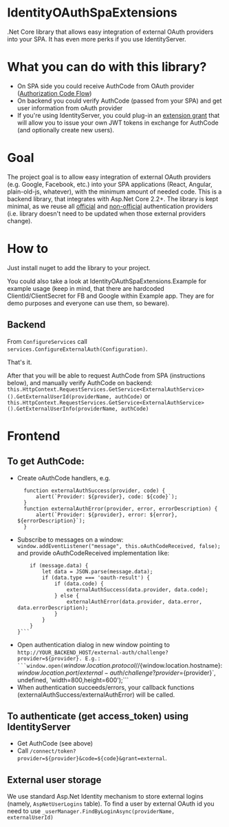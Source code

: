 # IdentityOAuthSpaExtensions
.Net Core library that allows easy integration of external OAuth providers into your SPA. It has even more perks if you use IdentityServer.

# What you can do with this library?
- On SPA side you could receive AuthCode from OAuth provider ([Authorization Code Flow](https://oauth.net/2/grant-types/authorization-code/))
- On backend you could verify AuthCode (passed from your SPA) and get user information from oAuth provider
- If you're using IdentityServer, you could plug-in an [extension grant](http://docs.identityserver.io/en/latest/topics/extension_grants.html) that will allow you to issue your own JWT tokens in exchange for AuthCode (and optionally create new users).


# Goal
The project goal is to allow easy integration of external OAuth providers (e.g. Google, Facebook, etc.) into your SPA applications (React, Angular, plain-old-js, whatever), with the minimum amount of needed code.
This is a backend library, that integrates with Asp.Net Core 2.2+.
The library is kept minimal, as we reuse all [official](https://docs.microsoft.com/en-us/aspnet/core/security/authentication/social/?view=aspnetcore-2.2) and [non-official](https://docs.microsoft.com/en-us/aspnet/core/security/authentication/social/other-logins?view=aspnetcore-2.2) authentication providers (i.e. library doesn't need to be updated when those external providers change).

# How to
Just install nuget to add the library to your project.

You could also take a look at IdentityOAuthSpaExtensions.Example for example usage (keep in mind, that there are hardcoded ClientId/ClientSecret for FB and Google within Example app. They are for demo purposes and everyone can use them, so beware).

## Backend
From `ConfigureServices` call `services.ConfigureExternalAuth(Configuration)`.

That's it.

After that you will be able to request AuthCode from SPA (instructions below), and manually verify AuthCode on backend:
`this.HttpContext.RequestServices.GetService<ExternalAuthService>().GetExternalUserId(providerName, authCode)`
or
`this.HttpContext.RequestServices.GetService<ExternalAuthService>().GetExternalUserInfo(providerName, authCode)`

# Frontend
## To get AuthCode:
- Create oAuthCode handlers, e.g.
  ```
    function externalAuthSuccess(provider, code) {
        alert(`Provider: ${provider}, code: ${code}`);
    }
    function externalAuthError(provider, error, errorDescription) {
        alert(`Provider: ${provider}, error: ${error}, ${errorDescription}`);
    }
	```
- Subscribe to messages on a window: `window.addEventListener("message", this.oAuthCodeReceived, false);` and provide oAuthCodeReceived implementation like:
    ```function oAuthCodeReceived(message) {
        if (message.data) {
            let data = JSON.parse(message.data);
            if (data.type === 'oauth-result') {
                if (data.code) {
                    externalAuthSuccess(data.provider, data.code);
                } else {
                    externalAuthError(data.provider, data.error, data.errorDescription);
                }
            }
        }
    }```

- Open authentication dialog in new window pointing to `http://YOUR_BACKEND_HOST/external-auth/challenge?provider=${provider}. E.g.:
```window.open(`${window.location.protocol}//${window.location.hostname}:${window.location.port}/external-auth/challenge?provider=${provider}`, undefined, 'width=800,height=600');```
- When authentication succeeds/errors, your callback functions (externalAuthSuccess/externalAuthError) will be called.

## To authenticate (get access_token) using IdentityServer
- Get AuthCode (see above)
- Call `/connect/token?provider=${provider}&code=${code}&grant=external`. 


## External user storage
We use standard Asp.Net Identity mechanism to store external logins (namely, `AspNetUserLogins` table). To find a user by external OAuth id you need to use `_userManager.FindByLoginAsync(providerName, externalUserId)`
